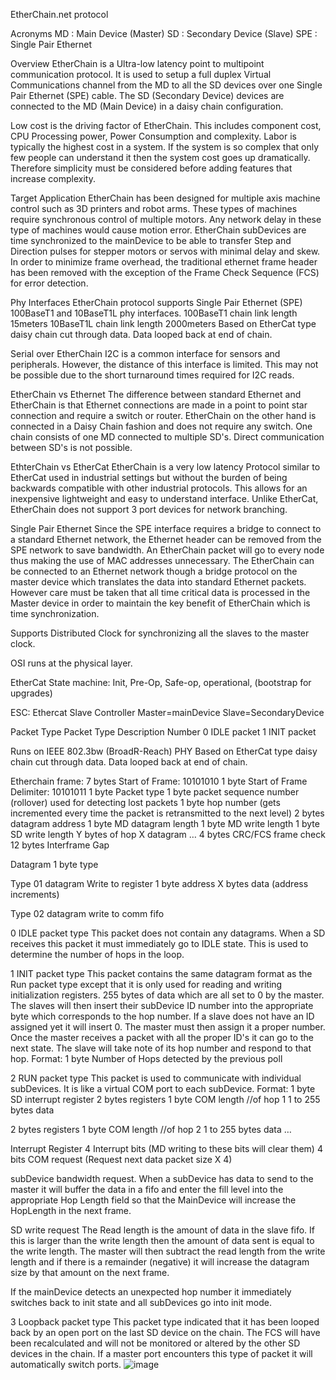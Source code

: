 EtherChain.net protocol

Acronyms
MD : Main Device (Master)
SD   : Secondary Device (Slave)
SPE : Single Pair Ethernet

Overview
EtherChain is a Ultra-low latency point to multipoint communication protocol.  It is used to setup a full duplex Virtual Communications channel from the MD to all the SD devices over one Single Pair Ethernet (SPE) cable.  The SD (Secondary Device) devices are connected to the MD (Main Device) in a daisy chain configuration.

Low cost is the driving factor of EtherChain.  This includes component cost,  CPU Processing power, Power Consumption and complexity.  Labor is typically the highest cost in a system.  If the system is so complex that only few people can understand it then the system cost goes up dramatically.  Therefore simplicity must be considered before adding features that increase complexity.

Target Application
EtherChain has been designed for multiple axis machine control such as 3D printers and robot arms.  These types of machines require synchronous control of multiple motors.  Any network delay in these type of machines would cause motion error.  EtherChain subDevices are time synchronized to the mainDevice to be able to transfer Step and Direction pulses for stepper motors or servos with minimal delay and skew.  In order to minimize frame overhead, the traditional ethernet frame header has been removed with the exception of the Frame Check Sequence (FCS) for error detection.

Phy Interfaces
EtherChain protocol supports Single Pair Ethernet (SPE) 100BaseT1 and 10BaseT1L phy interfaces.
100BaseT1 chain link length 15meters
10BaseT1L chain link length 2000meters
Based on EtherCat type daisy chain cut through data.  Data looped back at end of chain.

Serial over EtherChain
I2C is a common interface for sensors and peripherals.  However, the distance of this interface is limited.  This may not be possible due to the short turnaround times required for I2C reads.

EtherChain vs Ethernet
The difference between standard Ethernet and EtherChain is that Ethernet connections are made in a point to point star connection and require a switch or router.  EtherChain on the other hand is connected in a Daisy Chain fashion and does not require any switch.  One chain consists of one MD connected to multiple SD's.  Direct communication between SD's is not possible. 

EthterChain vs EtherCat
EtherChain is a very low latency Protocol similar to EtherCat used in industrial settings but without the burden of being backwards compatible with other industrial protocols.  This allows for an inexpensive lightweight and easy to understand interface.  Unlike EtherCat, EtherChain does not support 3 port devices for network branching.

Single Pair Ethernet
Since the SPE interface requires a bridge to connect to a standard Ethernet network, the Ethernet header can be removed from the SPE network to save bandwidth.  An EtherChain packet will go to every node thus making the use of MAC addresses unnecessary.  The EtherChain can be connected to an Ethernet network though a bridge protocol on the master device which translates the data into standard Ethernet packets.  However care must be taken that all time critical data is processed in the Master device in order to maintain the key benefit of EtherChain which is time synchronization.

Supports Distributed Clock for synchronizing all the slaves to the master clock.

OSI runs at the physical layer.

EtherCat State machine: Init, Pre-Op, Safe-op, operational, (bootstrap for upgrades)

ESC: Ethercat Slave Controller
Master=mainDevice
Slave=SecondaryDevice 
 
Packet Type
Packet Type	Description
Number
0	IDLE packet
1	INIT packet
	
	
	
	
	
	



Runs on IEEE 802.3bw (BroadR-Reach) PHY
Based on EtherCat type daisy chain cut through data.  Data looped back at end of chain.

Etherchain frame:
7 bytes Start of Frame: 10101010
1 byte Start of Frame Delimiter: 10101011
1 byte Packet type
1 byte packet sequence number (rollover) used for detecting lost packets
1 byte hop number (gets incremented every time the packet is retransmitted to the next level)
	2 bytes datagram address
	1 byte  MD datagram length
	1 byte  MD write length
	1 byte    SD write length
	Y bytes of hop X datagram
…
4 bytes CRC/FCS frame check
12 bytes Interframe Gap


Datagram
1 byte type

Type 01 datagram Write to register
  1 byte address
  X bytes data (address increments)

Type 02 datagram write to comm fifo

0 IDLE packet type
This packet does not contain any datagrams.  When a SD receives this packet it must immediately go to IDLE state.  This is used to determine the number of hops in the loop.

1 INIT packet type
This packet contains the same datagram format as the Run packet type except that it is only used for reading and writing initialization registers.  255 bytes of data which are all set to 0 by the master.  The slaves will then insert their subDevice ID number into the appropriate byte which corresponds to the hop number.  If a slave does not have an ID assigned yet it will insert 0.  The master must then assign it a proper number.  Once the master receives a packet with all the proper ID's it can go to the next state.  The slave will take note of its hop number and respond to that hop.
Format:
1 byte Number of Hops detected by the previous poll

2 RUN packet type
This packet is used to communicate with individual subDevices.  It is like a virtual COM port to each subDevice.
Format:
1 byte SD interrupt register
2 bytes registers
1 byte COM length  //of hop 1
1 to 255 bytes data

2 bytes registers
1 byte COM length //of hop 2
1 to 255 bytes data
…

Interrupt Register
4 Interrupt bits (MD writing to these bits will clear them)
4 bits COM request (Request next data packet size X 4)

subDevice bandwidth request.
When a subDevice has data to send to the master it will buffer the data in a fifo and enter the fill level into the appropriate Hop Length field so that the MainDevice will increase the HopLength in the next frame.

SD write request
The Read length is the amount of data in the slave fifo.  If this is larger than the write length then the amount of data sent is equal to the write length.  The master will then subtract the read length from the write length and if there is a remainder (negative) it will increase the datagram size by that amount on the next frame.

If the mainDevice detects an unexpected hop number it immediately switches back to init state and all subDevices go into init mode.

3 Loopback packet type
This packet type indicated that it has been looped back by an open port on the last SD device on the chain.  The FCS will have been recalculated and will not be monitored or altered by the other SD devices in the chain.  If a master port encounters this type of packet it will automatically switch ports.
![image](https://github.com/Logixell/logixell.github.io/assets/88789304/632c9a9c-9bbb-48ce-a286-86236634e0b1)

